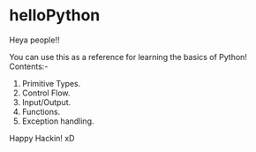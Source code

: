 # helloPython

Heya people!!

You can use this as a reference for learning the basics of Python!
Contents:-

1. Primitive Types.
2. Control Flow.
3. Input/Output.
4. Functions.
5. Exception handling.

Happy Hackin! xD
